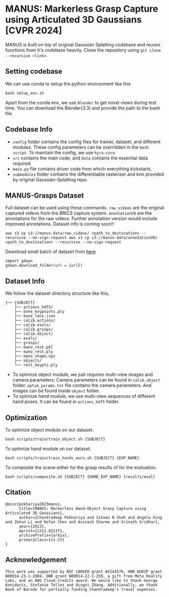 # MANUS: Markerless Grasp Capture using Articulated 3D Gaussians [CVPR 2024]

MANUS is built on top of original Gaussian Splatting codebase and reuses functions from it's codebase heavily. 
Clone the repository using `git clone --recursive <link>`. 

## Setting codebase
We can use conda to setup the python environment like this
```
bash setup_env.sh
```

Apart from the conda env, we use `Blender` to get novel views during test time. You can download the Blender(3.3) and provide the path to the bash file. 

## Codebase Info
- `config` folder contains the config files for trainer, dataset, and different modules. These config parameters can be overridden in the `bash script`. To maintain the config, we use `hyra-core`.
- `src` contains the main code, and `data` contains the essential data required. 
- `main.py` file contains driver code from which everything kickstarts. 
- `submodules` folder contains the differentiable rasterizer and knn provided by original Gaussian-Splatting repo. 

## MANUS-Grasps Dataset
Full dataset can be used using these commands. `raw_videos` are the original captured videos from the BRICS capture system. `annotationV0` are the annotations for the raw videos. Further annotation version would include improved annotations. 
Dataset info is coming soon!!

`
aws s3 cp s3://manus-data/raw_videos/ <path_to_destination> --recursive --no-sign-request
aws s3 cp s3://manus-data/annotationV0/ <path_to_destination> --recursive --no-sign-request
`


Download small batch of dataset from [here](https://drive.google.com/drive/folders/15ihoMdU0PFUNkJSJxBpdrMy1lNT7fASu?usp=sharing)

```
import gdown
gdown.download_folder(url = {url})
```

## Dataset Info
We follow the dataset directory structure like this, 

```
├── {SUBJECT}
    ├── actions_hdf5/ 
    ├── bone_keypoints.ply
    ├── bone_lens.json
    ├── calib.actions/ 
    ├── calib.evals/ 
    ├── calib.grasps/ 
    ├── calib.object/ 
    ├── evals/ 
    ├── grasps/ 
    ├── mano_rest.pkl
    ├── mano_rest.ply
    ├── mano_shape.npz
    ├── objects/ 
    └── rest_keypts.ply
```

- To optimize object module, we just requires multi-view images and camera parameters. Camera parameters can be found in `calib.object` folder. `optim_params.txt` file contains the camera parameters. And images can be found inside `object` folder. 
- To optimize hand module, we use multi-view sequences of different hand poses. It can be found in `actions_hdf5` folder. 

## Optimization

To optimize object module on our dataset. 
```
bash scripts/train/train_object.sh {SUBJECT}
```

To optimize hand module on our dataset. 
```
bash scripts/train/train_hands_ours.sh {SUBJECT} {EXP_NAME}
```

To composite the scene either for the grasp results of for the evaluation. 
```
bash scripts/composite.sh {SUBJECT} {HAND_EXP_NAME} {results/eval}
```

## Citation
```
@misc{pokhariya2023manus,
      title={MANUS: Markerless Hand-Object Grasp Capture using Articulated 3D Gaussians}, 
      author={Chandradeep Pokhariya and Ishaan N Shah and Angela Xing and Zekun Li and Kefan Chen and Avinash Sharma and Srinath Sridhar},
      year={2023},
      eprint={2312.02137},
      archivePrefix={arXiv},
      primaryClass={cs.CV}
}
```

## Acknowledgement
```
This work was supported by NSF CAREER grant #2143576, ONR DURIP grant N00014-23-1-2804, ONR grant N00014-22-1-259, a gift from Meta Reality Labs, and an AWS Cloud Credits award. We would like to thank George Konidaris, Stefanie Tellex and Dingxi Zhang. Additionally, we thank Bank of Baroda for partially funding Chandradeep’s travel expenses.
```

